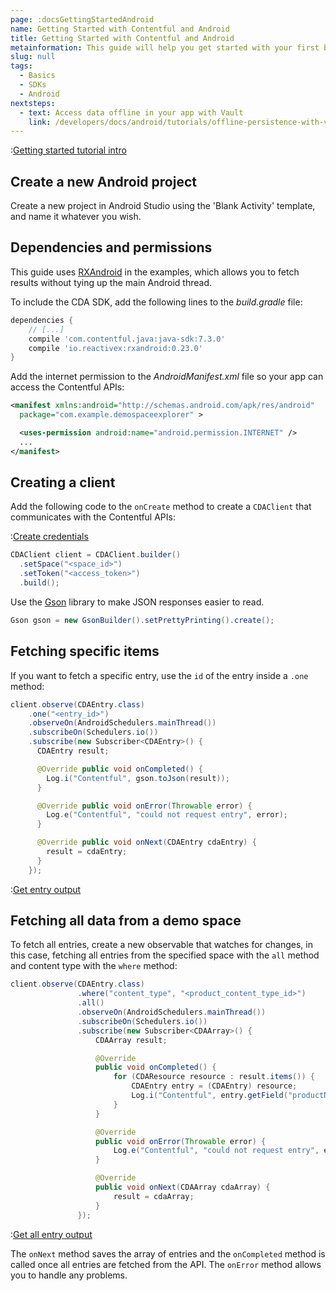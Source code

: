 ```yaml
---
page: :docsGettingStartedAndroid
name: Getting Started with Contentful and Android
title: Getting Started with Contentful and Android
metainformation: This guide will help you get started with your first basic hello world style Android app using Contentful with a demo space.
slug: null
tags:
  - Basics
  - SDKs
  - Android
nextsteps:
  - text: Access data offline in your app with Vault
    link: /developers/docs/android/tutorials/offline-persistence-with-vault/
---
```


:[Getting started tutorial intro](../../_partials/getting-started-intro.md)

## Create a new Android project

Create a new project in Android Studio using the 'Blank Activity' template, and name it whatever you wish.

## Dependencies and permissions

This guide uses [RXAndroid](https://github.com/ReactiveX/RxAndroid) in the examples, which allows you to fetch results without tying up the main Android thread.

To include the CDA SDK, add the following lines to the _build.gradle_ file:

```gradle
dependencies {
    // [...]
    compile 'com.contentful.java:java-sdk:7.3.0'
    compile 'io.reactivex:rxandroid:0.23.0'
}
```

Add the internet permission to the _AndroidManifest.xml_ file so your app can access the Contentful APIs:

```xml
<manifest xmlns:android="http://schemas.android.com/apk/res/android"
  package="com.example.demospaceexplorer" >

  <uses-permission android:name="android.permission.INTERNET" />
  ...
</manifest>
```

## Creating a client

Add the following code to the `onCreate` method to create a `CDAClient` that communicates with the Contentful APIs:

:[Create credentials](../../_partials/credentials.md)

```java
CDAClient client = CDAClient.builder()
  .setSpace("<space_id>")
  .setToken("<access_token>")
  .build();
```

Use the [Gson](https://github.com/google/gson) library to make JSON responses easier to read.

```java
Gson gson = new GsonBuilder().setPrettyPrinting().create();
```

## Fetching specific items

If you want to fetch a specific entry, use the `id` of the entry inside a `.one` method:

```java
client.observe(CDAEntry.class)
    .one("<entry_id>")
    .observeOn(AndroidSchedulers.mainThread())
    .subscribeOn(Schedulers.io())
    .subscribe(new Subscriber<CDAEntry>() {
      CDAEntry result;

      @Override public void onCompleted() {
        Log.i("Contentful", gson.toJson(result));
      }

      @Override public void onError(Throwable error) {
        Log.e("Contentful", "could not request entry", error);
      }

      @Override public void onNext(CDAEntry cdaEntry) {
        result = cdaEntry;
      }
    });
```

:[Get entry output](../../_partials/get-entry-output-android.md)

## Fetching all data from a demo space

To fetch all entries, create a new observable that watches for changes, in this case, fetching all entries from the specified space with the `all` method and content type with the `where` method:

```java
client.observe(CDAEntry.class)
               .where("content_type", "<product_content_type_id>")
               .all()
               .observeOn(AndroidSchedulers.mainThread())
               .subscribeOn(Schedulers.io())
               .subscribe(new Subscriber<CDAArray>() {
                   CDAArray result;

                   @Override
                   public void onCompleted() {
                       for (CDAResource resource : result.items()) {
                           CDAEntry entry = (CDAEntry) resource;
                           Log.i("Contentful", entry.getField("productName").toString());
                       }
                   }

                   @Override
                   public void onError(Throwable error) {
                       Log.e("Contentful", "could not request entry", error);
                   }

                   @Override
                   public void onNext(CDAArray cdaArray) {
                       result = cdaArray;
                   }
               });
```

:[Get all entry output](../../_partials/get-all-entry-output-android.md)

The `onNext` method saves the array of entries and the `onCompleted` method is called once all entries are fetched from the API. The `onError` method allows you to handle any problems.

[1]: https://github.com/contentful/contentful.java

[4]: /developers/docs/android/tutorials/getting-started-with-contentful-and-android/
